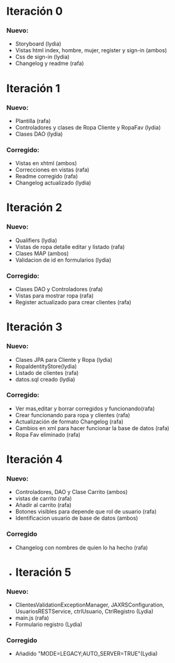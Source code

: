 # Iteración 0

### Nuevo:
- Storyboard (lydia)
- Vistas html index, hombre, mujer, register y sign-in (ambos)
- Css de sign-in (lydia)
- Changelog y readme (rafa)

# Iteración 1

### Nuevo:
- Plantilla (rafa)
- Controladores y clases de Ropa Cliente y RopaFav (lydia)
- Clases DAO (lydia)

### Corregido:
- Vistas en xhtml (ambos)
- Correcciones en vistas (rafa)
- Readme corregido (rafa)
- Changelog actualizado (lydia)

# Iteración 2
### Nuevo:
- Qualifiers (lydia)
- Vistas de ropa detalle editar y listado (rafa)
- Clases MAP (ambos)
- Validacion de id en formularios (lydia)

### Corregido:
- Clases DAO y Controladores (rafa)
- Vistas para mostrar ropa (rafa)
- Register actualizado para crear clientes (rafa)

# Iteración 3
### Nuevo:
- Clases JPA para Cliente y Ropa (lydia)
- RopaIdentityStore(lydia)
- Listado de clientes (rafa)
- datos.sql creado (lydia)
### Corregido:
- Ver mas,editar y borrar corregidos y funcionando(rafa)
- Crear funcionando para ropa y clientes (rafa)
- Actualización de formato Changelog (rafa)
- Cambios en xml para hacer funcionar la base de datos (rafa)
- Ropa Fav eliminado (rafa)

# Iteración 4
### Nuevo:

- Controladores, DAO y Clase Carrito (ambos)
- vistas de carrito (rafa)
- Añadir al carrito (rafa)
- Botones visibles para depende que rol de usuario (rafa)
- Identificacion usuario de base de datos (ambos)

### Corregido

- Changelog con nombres de quien lo ha hecho (rafa)
- # Iteración 5
### Nuevo:

- ClientesValidationExceptionManager, JAXRSConfiguration, UsuariosRESTService, ctrlUsuario, CtrlRegistro (Lydia)
- main.js (rafa)
- Formulario registro (Lydia)

### Corregido

- Añadido "MODE=LEGACY;AUTO_SERVER=TRUE"(Lydia)
